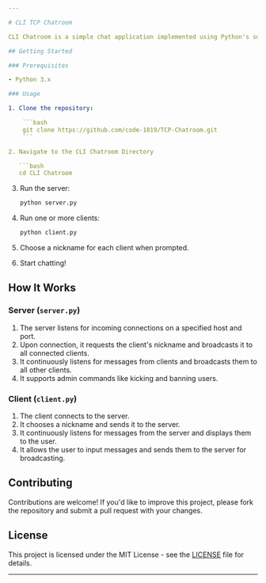 ```yaml
---

# CLI TCP Chatroom

CLI Chatroom is a simple chat application implemented using Python's socket programming. It allows multiple clients to connect to a central server and communicate with each other in real-time.

## Getting Started

### Prerequisites

- Python 3.x

### Usage

1. Clone the repository:

    ```bash
    git clone https://github.com/code-1819/TCP-Chatroom.git
    ```

2. Navigate to the CLI Chatroom Directory

   ```bash
   cd CLI Chatroom
   ```

3. Run the server:

    ```bash
    python server.py
    ```

4. Run one or more clients:

    ```bash
    python client.py
    ```

5. Choose a nickname for each client when prompted.

6. Start chatting!

    
## How It Works

### Server (`server.py`)

1. The server listens for incoming connections on a specified host and port.
2. Upon connection, it requests the client's nickname and broadcasts it to all connected clients.
3. It continuously listens for messages from clients and broadcasts them to all other clients.
4. It supports admin commands like kicking and banning users.

### Client (`client.py`)

1. The client connects to the server.
2. It chooses a nickname and sends it to the server.
3. It continuously listens for messages from the server and displays them to the user.
4. It allows the user to input messages and sends them to the server for broadcasting.

## Contributing

Contributions are welcome! If you'd like to improve this project, please fork the repository and submit a pull request with your changes.

## License

This project is licensed under the MIT License - see the [LICENSE](LICENSE) file for details.

---
```

